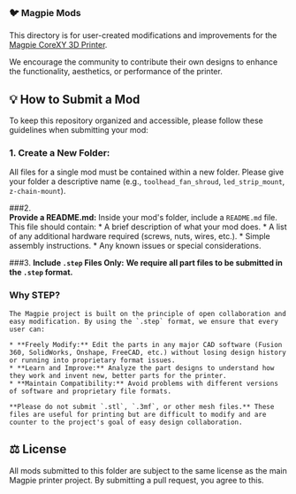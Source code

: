 ### 🐦 Magpie Mods

This directory is for user-created modifications and improvements for the [Magpie CoreXY 3D Printer](https://github.com/your-username/magpie-printer-project).

We encourage the community to contribute their own designs to enhance the functionality, aesthetics, or performance of the printer.

## 💡 How to Submit a Mod

To keep this repository organized and accessible, please follow these guidelines when submitting your mod:

### 1.  **Create a New Folder:**
 All files for a single mod must be contained within a new folder. Please give your folder a descriptive name (e.g., `toolhead_fan_shroud`, `led_strip_mount`, `z-chain-mount`).

###2.  
**Provide a README.md:** Inside your mod's folder, include a `README.md` file. This file should contain:
    * A brief description of what your mod does.
    * A list of any additional hardware required (screws, nuts, wires, etc.).
    * Simple assembly instructions.
    * Any known issues or special considerations.

###3. 
 **Include `.step` Files Only:** **We require all part files to be submitted in the `.step` format.**



###    **Why STEP?**

    The Magpie project is built on the principle of open collaboration and easy modification. By using the `.step` format, we ensure that every user can:

    * **Freely Modify:** Edit the parts in any major CAD software (Fusion 360, SolidWorks, Onshape, FreeCAD, etc.) without losing design history or running into proprietary format issues.
    * **Learn and Improve:** Analyze the part designs to understand how they work and invent new, better parts for the printer.
    * **Maintain Compatibility:** Avoid problems with different versions of software and proprietary file formats.

    **Please do not submit `.stl`, `.3mf`, or other mesh files.** These files are useful for printing but are difficult to modify and are counter to the project's goal of easy design collaboration.

## ⚖️ License

All mods submitted to this folder are subject to the same license as the main Magpie printer project. By submitting a pull request, you agree to this.